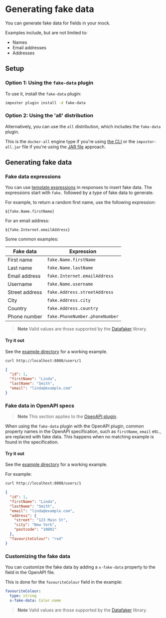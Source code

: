 # Generating fake data

You can generate fake data for fields in your mock.

Examples include, but are not limited to:

* Names
* Email addresses
* Addresses

## Setup

### Option 1: Using the `fake-data` plugin

To use it, install the `fake-data` plugin:

```bash
imposter plugin install -d fake-data
```

### Option 2: Using the 'all' distribution

Alternatively, you can use the `all` distribution, which includes the `fake-data` plugin.

This is the `docker-all` engine type if you're using [the CLI](./run_imposter_cli.md) or the `imposter-all.jar` file if you're using the [JAR file](./run_imposter_jar.md) approach.

## Generating fake data

### Fake data expressions

You can use [template expressions](./templates.md) in responses to insert fake data. The expressions start with `fake.` followed by a type of fake data to generate.

For example, to return a random first name, use the following expression:

    ${fake.Name.firstName}

For an email address:

    ${fake.Internet.emailAddress}

Some common examples:

| Fake data      | Expression                     |
|----------------|--------------------------------|
| First name     | `fake.Name.firstName`          |
| Last name      | `fake.Name.lastName`           |
| Email address  | `fake.Internet.emailAddress`   |
| Username       | `fake.Name.username`           |
| Street address | `fake.Address.streetAddress`   |
| City           | `fake.Address.city`            |
| Country        | `fake.Address.country`         |
| Phone number   | `fake.PhoneNumber.phoneNumber` |

> **Note**
> Valid values are those supported by the [Datafaker](https://github.com/datafaker-net/datafaker) library.

#### Try it out

See the [example directory](https://github.com/imposter-project/imposter-jvm-engine/blob/main/examples/rest/fake-data) for a working example.

```bash
curl http://localhost:8080/users/1
```

```json
{
  "id": 1,
  "firstName": "Linda",
  "lastName": "Smith",
  "email": "linda@example.com"
}
```

### Fake data in OpenAPI specs

> **Note**
> This section applies to the [OpenAPI plugin](openapi_plugin.md).

When using the `fake-data` plugin with the OpenAPI plugin, common property names in the OpenAPI specification, such as `firstName`, `email` etc., are replaced with fake data. This happens when no matching example is found in the specification.

#### Try it out

See the [example directory](https://github.com/imposter-project/imposter-jvm-engine/blob/main/examples/openapi/fake-data) for a working example.

For example:

```bash
curl http://localhost:8080/users/1
```

```json
{
  "id": 1,
  "firstName": "Linda",
  "lastName": "Smith",
  "email": "linda@example.com",
  "address": {
    "street": "123 Main St",
    "city": "New York",
    "postcode": "10001"
  },
  "favouriteColour": "red"
}
```

### Customizing the fake data

You can customize the fake data by adding a `x-fake-data` property to the field in the OpenAPI file.

This is done for the `favouriteColour` field in the example:

```yaml
favouriteColour:
  type: string
  x-fake-data: Color.name
```

> **Note**
> Valid values are those supported by the [Datafaker](https://github.com/datafaker-net/datafaker) library.
